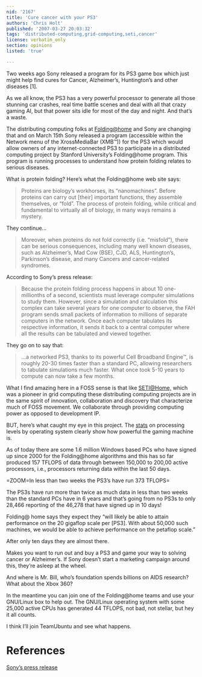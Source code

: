```yaml
---
nid: '2167'
title: 'Cure cancer with your PS3'
authors: 'Chris Holt'
published: '2007-03-27 20:03:32'
tags: 'distributed-computing,grid-computing,seti,cancer'
license: verbatim_only
section: opinions
listed: 'true'

---
```

Two weeks ago Sony released a program for its PS3 game box which just might help find cures for Cancer, Alzheimer’s, Huntington’s and other diseases [1].

As we all know, the PS3 has a very powerful processor to generate all those stunning car crashes, real time battle scenes and deal with all that crazy gaming AI, but that power sits idle for most of the day and night. And that’s a waste. 

The distributing computing folks at [Folding@home](http://folding.stanford.edu/) and Sony are changing that and on March 15th Sony released a program (accessible within the Network menu of the XrossMediaBar (XMB™)) for the PS3 which would allow owners of any internet-connected PS3 to participate in a distributed computing project by Stanford University’s Folding@home program. This program is running processes to understand how protein folding relates to serious diseases.

What is protein folding? Here’s what the Folding@home web site says: 


>Proteins are biology’s workhorses, its “nanomachines”. Before proteins can carry out [their] important functions, they assemble themselves, or “fold”. The process of protein folding, while critical and fundamental to virtually all of biology, in many ways remains a mystery.

They continue...


>Moreover, when proteins do not fold correctly (i.e. “misfold”), there can be serious consequences, including many well known diseases, such as Alzheimer’s, Mad Cow (BSE), CJD, ALS, Huntington’s, Parkinson’s disease, and many Cancers and cancer-related syndromes.

According to Sony’s press release:


>Because the protein folding process happens in about 10 one-millionths of a second, scientists must leverage computer simulations to study them. However, since a simulation and calculation this complex can take several years for one computer to observe, the FAH program sends small packets of information to millions of separate computers in the network. Once each computer tabulates its respective information, it sends it back to a central computer where all the results can be tabulated and viewed together.

They go on to say that:


>...a networked PS3, thanks to its powerful Cell Broadband Engine™, is roughly 20-30 times faster than a standard PC, allowing researchers to tabulate simulations much faster. What once took 5-10 years to compute can now take a few months.

What I find amazing here in a FOSS sense is that like [SETI@Home,](http://setiathome.berkeley.edu/) which was a pioneer in grid computing these distributing computing projects are in the same spirit of innovation, collaboration and discovery that characterize much of FOSS movement. We collaborate through providing computing power as opposed to development IP.

BUT, here’s what caught my eye in this project. The [stats](http://fah-web.stanford.edu/cgi-bin/main.py?qtype=osstats) on processing levels by operating system clearly show how powerful the gaming machine is.

As of today there are some 1.6 million Windows based PCs who have signed up since 2000 for the Folding@home algorithms and this has so far produced 157 TFLOPS of data through between 150,000 to 200,00 active processors, i.e., processors returning data within the last 50 days. 


=ZOOM=In less than two weeks the PS3’s have run 373 TFLOPS=

The PS3s have run more than twice as much data in less than two weeks than the standard PCs have in 6 years and that’s going from no PS3s to only 28,466 reporting of the 46,278 that have signed up in 10 days! 

Folding@ home says they expect they “will likely be able to attain performance on the 20 gigaflop scale per [PS3]. With about 50,000 such machines, we would be able to achieve performance on the petaflop scale.”

After only ten days they are almost there. 

Makes you want to run out and buy a PS3 and game your way to solving cancer or Alzheimer’s. If Sony doesn’t start a marketing campaign around this, they’re asleep at the wheel.

And where is Mr. Bill, who’s foundation spends billions on AIDS research? What about the Xbox 360?

In the meantime you can join one of the Folding@home teams and use your GNU/Linux box to help out. The GNU/Linux operating system with some 25,000 active CPUs has generated 44 TFLOPS, not bad, not stellar, but hey it all counts.

I think I’ll join TeamUbuntu and see what happens.


# References

[Sony’s press release](http://www.us.playstation.com/News/PressReleases/387)

